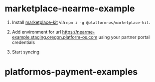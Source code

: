 # marketplace-nearme-example

1. Install [marketplace-kit](https://github.com/mdyd-dev/marketplace-kit) via `npm i -g @platform-os/marketplace-kit`.

2. Add environment for url https://nearme-example.staging.oregon.platform-os.com using your partner portal credentials

3. Start syncing
# platformos-payment-examples
